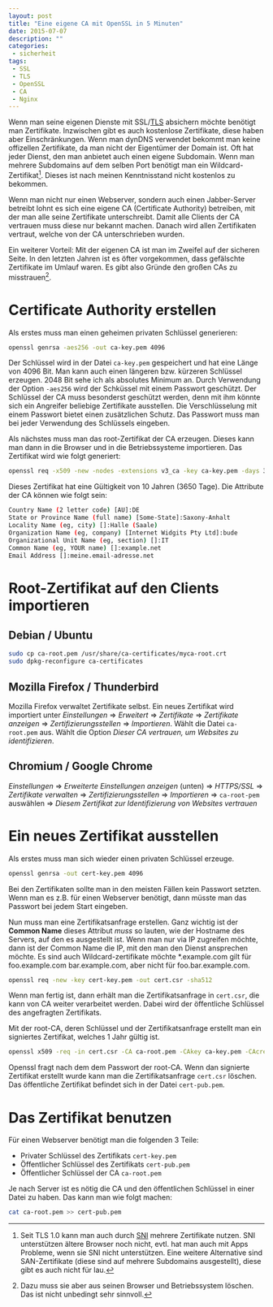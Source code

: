 ```yaml
---
layout: post
title: "Eine eigene CA mit OpenSSL in 5 Minuten"
date: 2015-07-07
description: ""
categories: 
 - sicherheit
tags:
 - SSL
 - TLS
 - OpenSSL
 - CA
 - Nginx
---
```



Wenn man seine eigenen Dienste mit SSL/[TLS] absichern möchte benötigt man Zertifikate. Inzwischen
gibt es auch kostenlose Zertifikate, diese haben aber Einschränkungen. Wenn man dynDNS verwendet bekommt
man keine offizellen Zertifikate, da man nicht der Eigentümer der Domain ist. Oft hat jeder Dienst, den man
anbietet auch einen eigene Subdomain. Wenn man mehrere Subdomains auf dem selben Port benötigt man ein
Wildcard-Zertifikat[^1]. Dieses ist nach meinen Kenntnisstand nicht kostenlos zu bekommen.

Wenn man nicht nur einen Webserver, sondern auch einen Jabber-Server betreibt lohnt es sich eine eigene
CA (Certificate Authority) betreiben, mit der man alle seine Zertifikate unterschreibt. Damit alle Clients
der CA vertrauen muss diese nur bekannt machen. Danach wird allen Zertifikaten vertraut, welche von der CA
unterschrieben wurden.

Ein weiterer Vorteil: Mit der eigenen CA ist man im Zweifel auf der sicheren Seite. In den letzten Jahren
ist es öfter vorgekommen, dass gefälschte Zertifikate im Umlauf waren. Es gibt also Gründe den großen
CAs zu misstrauen[^2].

# Certificate Authority erstellen

Als erstes muss man einen geheimen privaten Schlüssel generieren:

``` sh
openssl genrsa -aes256 -out ca-key.pem 4096
```

Der Schlüssel wird in der Datei `ca-key.pem` gespeichert und hat eine Länge von 4096 Bit. Man kann auch einen
längeren bzw. kürzeren Schlüssel erzeugen. 2048 Bit sehe ich als absolutes Minimum an. Durch Verwendung der
Option `-aes256` wird der Schküssel mit einem Passwort geschützt. Der Schlüssel der CA muss besonderst 
geschützt werden, denn mit ihm könnte sich ein Angreifer beliebige Zertifikate ausstellen. Die Verschlüsselung
mit einem Passwort bietet einen zusätzlichen Schutz. Das Passwort muss man bei jeder Verwendung des Schlüssels
eingeben.


Als nächstes muss man das root-Zertifikat der CA erzeugen. Dieses kann man dann in die Browser und in die
Betriebssysteme importieren. Das Zertifikat wird wie folgt generiert:

``` sh
openssl req -x509 -new -nodes -extensions v3_ca -key ca-key.pem -days 3650 -out ca-root.pem -sha512
```

Dieses Zertifikat hat eine Gültigkeit von 10 Jahren (3650 Tage). Die Attribute der CA können wie folgt sein:

``` sh
Country Name (2 letter code) [AU]:DE
State or Province Name (full name) [Some-State]:Saxony-Anhalt
Locality Name (eg, city) []:Halle (Saale)
Organization Name (eg, company) [Internet Widgits Pty Ltd]:bude
Organizational Unit Name (eg, section) []:IT
Common Name (eg, YOUR name) []:example.net
Email Address []:meine.email-adresse.net
``` 

# Root-Zertifikat auf den Clients importieren


## Debian / Ubuntu

``` sh
sudo cp ca-root.pem /usr/share/ca-certificates/myca-root.crt
sudo dpkg-reconfigure ca-certificates
```

## Mozilla Firefox / Thunderbird

Mozilla Firefox verwaltet Zertifikate selbst. Ein neues Zertifikat wird importiert unter *Einstellungen* => *Erweitert* => *Zertifikate* => *Zertifikate anzeigen* => *Zertifizierungsstellen* => *Importieren*. Wählt die Datei `ca-root.pem` aus. Wählt die Option *Dieser CA vertrauen, um Websites zu identifizieren*.

## Chromium / Google Chrome

*Einstellungen* => *Erweiterte Einstellungen anzeigen* (unten) => *HTTPS/SSL* => *Zertifikate verwalten* => *Zertifizierungsstellen* => *Importieren* => `ca-root-pem` auswählen => *Diesem Zertifikat zur Identifizierung von Websites vertrauen*


# Ein neues Zertifikat ausstellen

Als erstes muss man sich wieder einen privaten Schlüssel erzeuge.

``` sh
openssl genrsa -out cert-key.pem 4096
```

Bei den Zertifikaten sollte man in den meisten Fällen kein Passwort setzten. Wenn man es z.B. für einen Webserver benötigt,
dann müsste man das Passwort bei jedem Start eingeben.

Nun muss man eine Zertifikatsanfrage erstellen. Ganz wichtig ist der __Common Name__ dieses Attribut *muss* so lauten, wie der Hostname
des Servers, auf den es ausgestellt ist. Wenn man nur via IP zugreifen möchte, dann ist der Common Name die IP, mit den man den Dienst
ansprechen möchte. Es sind auch Wildcard-zertifikate möchte *.example.com gilt für foo.example.com bar.example.com, aber nicht für foo.bar.example.com.


``` sh
openssl req -new -key cert-key.pem -out cert.csr -sha512
```

Wenn man fertig ist, dann erhält man die Zertifikatsanfrage in `cert.csr`, die kann von CA weiter verarbeitet werden. Dabei wird der öffentliche
Schlüssel des angefragten Zertifikats. 


Mit der root-CA, deren Schlüssel und der Zertifikatsanfrage erstellt man ein signiertes Zertifikat, welches 1 Jahr gültig ist.

```sh
openssl x509 -req -in cert.csr -CA ca-root.pem -CAkey ca-key.pem -CAcreateserial -out cert-pub.pem -days 365 -sha512
```

Openssl fragt nach dem dem Passwort der root-CA. Wenn dan signierte Zertifikat erstellt wurde kann man die Zertifikatsanfrage `cert.csr` löschen. 
Das öffentliche Zertifikat befindet sich in der Datei `cert-pub.pem`.


# Das Zertifikat benutzen

Für einen Webserver benötigt man die folgenden 3 Teile:

- Privater Schlüssel des Zertifikats `cert-key.pem`
- Öffentlicher Schlüssel des Zertifikats `cert-pub.pem`
- Öffentlicher Schlüssel der CA `ca-root.pem`

Je nach Server ist es nötig die CA und den öffentlichen Schlüssel in einer Datei zu haben. Das kann man wie folgt machen:

``` sh
cat ca-root.pem >> cert-pub.pem
```


[^1]: Seit TLS 1.0 kann man auch durch [SNI] mehrere Zertifikate nutzen. SNI unterstützen ältere Browser noch nicht, evtl. hat man auch mit Apps Probleme,
wenn sie SNI nicht unterstützen. Eine weitere Alternative sind SAN-Zertifikate (diese sind auf mehrere Subdomains ausgestellt), diese gibt es auch nicht für lau.

[^2]: Dazu muss sie aber aus seinen Browser und Betriebssystem löschen. Das ist nicht unbedingt sehr sinnvoll.

[TLS]: https://de.wikipedia.org/wiki/Transport_Layer_Security
[SNI]: https://de.wikipedia.org/wiki/Server_Name_Indication
